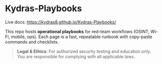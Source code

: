 # Kydras-Playbooks

Live docs: https://kydras8.github.io/Kydras-Playbooks/

This repo hosts **operational playbooks** for red-team workflows (OSINT, Wi-Fi, mobile, ops). Each page is a fast, repeatable runbook with copy-paste commands and checklists.

> **Legal & Ethics**: For authorized security testing and education only. You are responsible for complying with all applicable laws.